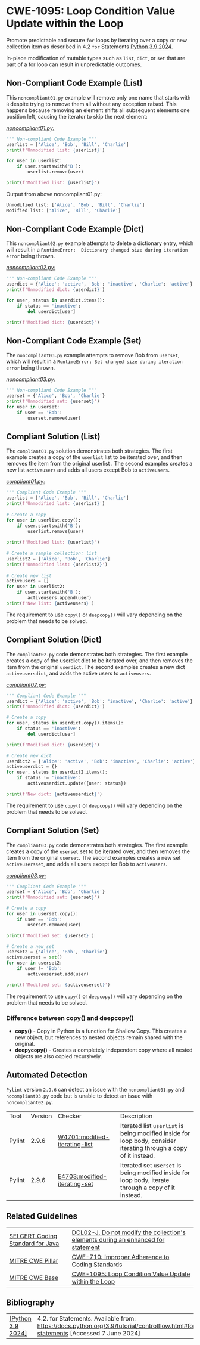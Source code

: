 # CWE-1095: Loop Condition Value Update within the Loop

Promote predictable and secure `for` loops by iterating over a copy or new collection item as described in 4.2 `for` Statements [Python 3.9 2024](https://docs.python.org/3.9/tutorial/controlflow.html#for-statements).

In-place modification of mutable types such as `list`, `dict`, or `set` that are part of a for loop can result in unpredictable outcomes.

## Non-Compliant Code Example (List)

This `noncompliant01.py` example will remove only one name that starts with `B` despite trying to remove them all without any exception raised. This happens because removing an element shifts all subsequent elements one position left, causing the iterator to skip the next element:

[*noncompliant01.py:*](noncompliant01.py)

```py
""" Non-compliant Code Example """
userlist = ['Alice', 'Bob', 'Bill', 'Charlie']
print(f'Unmodified list: {userlist}')

for user in userlist:
    if user.startswith('B'):
        userlist.remove(user)

print(f'Modified list: {userlist}')
```

Output from above noncompliant01.py:

```bash
Unmodified list: ['Alice', 'Bob', 'Bill', 'Charlie']
Modified list: ['Alice', 'Bill', 'Charlie']
```

## Non-Compliant Code Example (Dict)

This `noncompliant02.py` example attempts to delete a dictionary entry, which will result in a `RuntimeError:  Dictionary changed size during iteration error` being thrown.

[*noncompliant02.py:*](noncompliant02.py)

```py
""" Non-compliant Code Example """
userdict = {'Alice': 'active', 'Bob': 'inactive', 'Charlie': 'active'}
print(f'Unmodified dict: {userdict}')

for user, status in userdict.items():
    if status == 'inactive':
        del userdict[user]

print(f'Modified dict: {userdict}')
```

## Non-Compliant Code Example (Set)

The `noncompliant03.py` example attempts to remove Bob from `userset`, which will result in a `RuntimeError: Set changed size during iteration error` being thrown.

[*noncompliant03.py:*](noncompliant03.py)

```py
""" Non-compliant Code Example """
userset = {'Alice', 'Bob', 'Charlie'}
print(f'Unmodified set: {userset}')
for user in userset:
    if user == 'Bob':
        userset.remove(user)
```

## Compliant Solution (List)

The `compliant01.py` solution demonstrates both strategies. The first example creates a copy of the `userlist` list to be iterated over, and then removes the item from the original userlist . The second examples creates a new list `activeusers` and adds all users except Bob to `activeusers`.

[*compliant01.py:*](compliant01.py)

```py
""" Compliant Code Example """
userlist = ['Alice', 'Bob', 'Bill', 'Charlie']
print(f'Unmodified list: {userlist}')
 
# Create a copy
for user in userlist.copy():
    if user.startswith('B'):
        userlist.remove(user)
 
print(f'Modified list: {userlist}')
 
# Create a sample collection: list
userlist2 = ['Alice', 'Bob', 'Charlie']
print(f'Unmodified list: {userlist2}')
 
# Create new list
activeusers = []
for user in userlist2:
    if user.startswith('B'):
        activeusers.append(user)
print(f'New list: {activeusers}')
```

The requirement to use `copy()` or `deepcopy()` will vary depending on the problem that needs to be solved.

## Compliant Solution (Dict)

The `compliant02.py` code demonstrates both strategies. The first example creates a copy of the userdict dict to be iterated over, and then removes the item from the original `userdict`. The second examples creates a new dict `activeusersdict`, and adds the active users to `activeusers`.

[*compliant02.py:*](compliant02.py)

```py
""" Compliant Code Example """
userdict = {'Alice': 'active', 'Bob': 'inactive', 'Charlie': 'active'}
print(f'Unmodified dict: {userdict}')

# Create a copy
for user, status in userdict.copy().items():
    if status == 'inactive':
        del userdict[user]

print(f'Modified dict: {userdict}')

# Create new dict
userdict2 = {'Alice': 'active', 'Bob': 'inactive', 'Charlie': 'active'}
activeuserdict = {}
for user, status in userdict2.items():
    if status != 'inactive':
        activeuserdict.update({user: status})

print(f'New dict: {activeuserdict}')
```

The requirement to use `copy()` or `deepcopy()` will vary depending on the problem that needs to be solved.

## Compliant Solution (Set)

The `compliant03.py` code demonstrates both strategies. The first example creates a copy of the `userset` set to be iterated over, and then removes the item from the original `userset`. The second examples creates a new set `activeusersset`, and adds all users except for Bob to `activeusers`.

[*compliant03.py:*](compliant03.py)

```py
""" Compliant Code Example """
userset = {'Alice', 'Bob', 'Charlie'}
print(f'Unmodified set: {userset}')

# Create a copy
for user in userset.copy():
    if user == 'Bob':
        userset.remove(user)

print(f'Modified set: {userset}')

# Create a new set
userset2 = {'Alice', 'Bob', 'Charlie'}
activeuserset = set()
for user in userset2:
    if user != 'Bob':
        activeuserset.add(user)

print(f'Modified set: {activeuserset}')
```

The requirement to use `copy()` or `deepcopy()` will vary depending on the problem that needs to be solved.

### Difference between copy() and deepcopy()

* **copy()** - Copy in Python is a function for Shallow Copy. This creates a new object, but references to nested objects remain shared with the original.
* **deepycopy()** - Creates a completely independent copy where all nested objects are also copied recursively.

## Automated Detection

`Pylint` version `2.9.6` can detect an issue with the `noncompliant01.py` and `nocompliant03.py` code but is unable to detect an issue with `noncompliant02.py`.

|||||
|:---|:---|:---|:---|
|Tool|Version|Checker|Description|
|Pylint|2.9.6|[W4701:modified-iterating-list](https://pylint.readthedocs.io/en/latest/user_guide/messages/warning/modified-iterating-list.html)|Iterated list `userlist` is being modified inside for loop body, consider iterating through a copy of it instead.|
|Pylint|2.9.6|[E4703:modified-iterating-set](https://pylint.readthedocs.io/en/latest/user_guide/messages/error/modified-iterating-set.html)|Iterated set `userset` is being modified inside for loop body, iterate through a copy of it instead.|

## Related Guidelines

|||
|:---|:---|
|[SEI CERT Coding Standard for Java](https://wiki.sei.cmu.edu/confluence/display/java/SEI+CERT+Oracle+Coding+Standard+for+Java)|[DCL02-J. Do not modify the collection's elements during an enhanced for statement](https://wiki.sei.cmu.edu/confluence/display/java/DCL02-J.+Do+not+modify+the+collection%27s+elements+during+an+enhanced+for+statement)|
|[MITRE CWE Pillar](http://cwe.mitre.org/)|[CWE-710: Improper Adherence to Coding Standards](https://cwe.mitre.org/data/definitions/710.html)|
|[MITRE CWE Base](http://cwe.mitre.org/)|[CWE-1095: Loop Condition Value Update within the Loop](https://cwe.mitre.org/data/definitions/1095.html)|

## Bibliography

|||
|:---|:---|
|[[Python 3.9 2024]](https://docs.python.org/3.9/tutorial/controlflow.html#for-statements)|4.2. for Statements. Available from: <https://docs.python.org/3.9/tutorial/controlflow.html#for-statements> \[Accessed 7 June 2024]|


